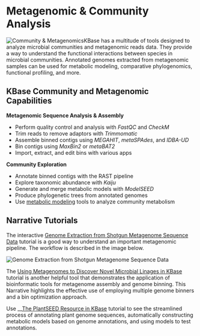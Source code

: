 # Metagenomic & Community Analysis

![Community &amp; Metagenomics](https://kbase.us/wp-content/uploads/2018/08/metagenome.png)KBase has a multitude of tools designed to analyze microbial communities and metagenomic reads data. They provide a way to understand the functional interactions between species in microbial communities. Annotated genomes extracted from metagenomic samples can be used for metabolic modeling, comparative phylogenomics, functional profiling, and more.

## KBase Community and Metagenomic Capabilities

**Metagenomic Sequence Analysis & Assembly**

* Perform quality control and analysis with _FastQC_ and _CheckM_
* Trim reads to remove adaptors with _Trimmomatic_
* Assemble binned contigs using _MEGAHIT_, _metaSPAdes_, and _IDBA-UD_
* Bin contigs using _MaxBin2_ or _metaBAT2_
* Import, extract, and edit bins with various apps

**Community Exploration**

* Annotate binned contigs with the RAST pipeline
* Explore taxonomic abundance with _Kaiju_
* Generate and merge metabolic models with _ModelSEED_ 
* Produce phylogenetic trees from annotated genomes
* Use [metabolic modeling](https://kbase.us/metabolic-modeling-in-kbase/) tools to analyze community metabolism

## Narrative Tutorials

The interactive [Genome Extraction from Shotgun Metagenome Sequence Data](https://narrative.kbase.us/narrative/33233) tutorial is a good way to understand an important metagenomic pipeline. The workflow is described in the image below.

![Genome Extraction from Shotgun Metagenome Sequence Data](https://kbase.us/wp-content/uploads/2018/07/Fixed-Nar-Graphic.png)

The [Using Metagenomes to Discover Novel Microbial Linages in KBase](https://narrative.kbase.us/narrative/64677) tutorial is another helpful tool that demonstrates the application of bioinformatic tools for metagenome assembly and genome binning. This Narrative highlights the effective use of employing multiple genome binners and a bin optimization approach.

Use __[The PlantSEED Resource in KBase](https://narrative.kbase.us/narrative/15250) tutorial to see the streamlined process of annotating plant genome sequences, automatically constructing metabolic models based on genome annotations, and using models to test annotations.

